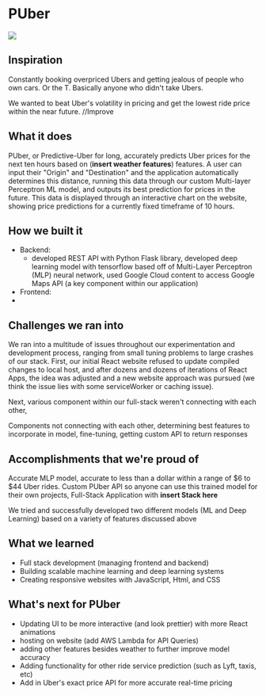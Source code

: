 # PUber
![](https://techcrunch.com/wp-content/uploads/2019/06/Uber-Eats-App-Merge.png)

## Inspiration
Constantly booking overpriced Ubers and getting jealous of people who own cars. Or the T. Basically anyone who didn't take Ubers.

We wanted to beat Uber's volatility in pricing and get the lowest ride price within the near future. 
//Improve

## What it does
PUber, or Predictive-Uber for long, accurately predicts Uber prices for the next ten hours based on (**insert weather features**) features. A user can input their "Origin" and "Destination" and the application automatically determines this distance, running this data through our custom Multi-layer Perceptron ML model, and outputs its best prediction for prices in the future. This data is displayed through an interactive chart on the website, showing price predictions for a currently fixed timeframe of 10 hours. 

## How we built it
- Backend: 
  - developed REST API with Python Flask library, developed deep learning model with tensorflow based off of Multi-Layer Perceptron (MLP) neural network, used Google Cloud content to access Google Maps API (a key component within our application)
- Frontend: 
- 


## Challenges we ran into

We ran into a multitude of issues throughout our experimentation and development process, ranging from small tuning problems to large crashes of our stack. First, our initial React website refused to update compiled changes to local host, and after dozens and dozens of iterations of React Apps, the idea was adjusted and a new website approach was pursued (we think the issue lies with some serviceWorker or caching issue). 

Next, various component within our full-stack weren't connecting with each other, 



Components not connecting with each other, determining best features to incorporate in model, fine-tuning, getting custom API to return responses
## Accomplishments that we're proud of
Accurate MLP model, accurate to less than a dollar within a range of $6 to $44 Uber rides. Custom PUber API so anyone can use this trained model for their own projects, Full-Stack Application with **insert Stack here**

We tried and successfully developed two different models (ML and Deep Learning) based on a variety of features discussed above
## What we learned
- Full stack development (managing frontend and backend)
- Building scalable machine learning and deep learning systems
- Creating responsive websites with JavaScript, Html, and CSS
## What's next for PUber
- Updating UI to be more interactive (and look prettier) with more React animations
- hosting on website (add AWS Lambda for API Queries)
- adding other features besides weather to further improve model accuracy
- Adding functionality for other ride service prediction (such as Lyft, taxis, etc)
- Add in Uber's exact price API for more accurate real-time pricing




